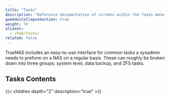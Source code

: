 ```yaml
---
title: "Tasks"
description: "Reference documentation of screens within the Tasks menu option."
geekdocCollapseSection: true
weight: 70
aliases:
  - /hub/tasks/
related: false
---
```


TrueNAS includes an easy-to-use interface for common tasks a sysadmin needs to preform on a NAS on a regular basis.
These can roughly be broken down into three groups: system level, data backup, and ZFS tasks.

## Tasks Contents

{{< children depth="2" description="true" >}}
